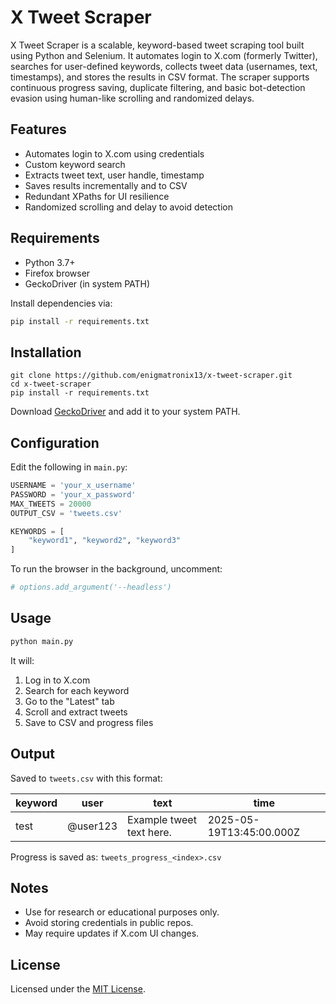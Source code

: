 # X Tweet Scraper

X Tweet Scraper is a scalable, keyword-based tweet scraping tool built using Python and Selenium. It automates login to X.com (formerly Twitter), searches for user-defined keywords, collects tweet data (usernames, text, timestamps), and stores the results in CSV format. The scraper supports continuous progress saving, duplicate filtering, and basic bot-detection evasion using human-like scrolling and randomized delays.

## Features

- Automates login to X.com using credentials
- Custom keyword search
- Extracts tweet text, user handle, timestamp
- Saves results incrementally and to CSV
- Redundant XPaths for UI resilience
- Randomized scrolling and delay to avoid detection

## Requirements

- Python 3.7+
- Firefox browser
- GeckoDriver (in system PATH)

Install dependencies via:

```bash
pip install -r requirements.txt
````

## Installation

```
git clone https://github.com/enigmatronix13/x-tweet-scraper.git
cd x-tweet-scraper
pip install -r requirements.txt
```

Download [GeckoDriver](https://github.com/mozilla/geckodriver/releases) and add it to your system PATH.

## Configuration

Edit the following in `main.py`:

```python
USERNAME = 'your_x_username'
PASSWORD = 'your_x_password'
MAX_TWEETS = 20000
OUTPUT_CSV = 'tweets.csv'

KEYWORDS = [
    "keyword1", "keyword2", "keyword3"
]
```
To run the browser in the background, uncomment:
```python
# options.add_argument('--headless')
```

## Usage

```bash
python main.py
```

It will:

1. Log in to X.com
2. Search for each keyword
3. Go to the "Latest" tab
4. Scroll and extract tweets
5. Save to CSV and progress files

## Output

Saved to `tweets.csv` with this format:

| keyword | user     | text                     | time                     |
| ------- | -------- | ------------------------ | ------------------------ |
| test    | @user123 | Example tweet text here. | 2025-05-19T13:45:00.000Z |

Progress is saved as: `tweets_progress_<index>.csv`

## Notes

* Use for research or educational purposes only.
* Avoid storing credentials in public repos.
* May require updates if X.com UI changes.

## License

Licensed under the [MIT License](LICENSE).
